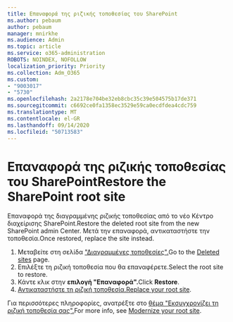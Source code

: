 ```yaml
---
title: Επαναφορά της ριζικής τοποθεσίας του SharePoint
ms.author: pebaum
author: pebaum
manager: mnirkhe
ms.audience: Admin
ms.topic: article
ms.service: o365-administration
ROBOTS: NOINDEX, NOFOLLOW
localization_priority: Priority
ms.collection: Adm_O365
ms.custom:
- "9003017"
- "5730"
ms.openlocfilehash: 2a2178e704be32eb8cbc35c39e504575b17de371
ms.sourcegitcommit: c6692ce0fa1358ec3529e59ca0ecdfdea4cdc759
ms.translationtype: MT
ms.contentlocale: el-GR
ms.lasthandoff: 09/14/2020
ms.locfileid: "50713583"
---
```

# <a name="restore-the-sharepoint-root-site"></a><span data-ttu-id="a5c1a-102">Επαναφορά της ριζικής τοποθεσίας του SharePoint</span><span class="sxs-lookup"><span data-stu-id="a5c1a-102">Restore the SharePoint root site</span></span>

<span data-ttu-id="a5c1a-103">Επαναφορά της διαγραμμένης ριζικής τοποθεσίας από το νέο Κέντρο διαχείρισης SharePoint.</span><span class="sxs-lookup"><span data-stu-id="a5c1a-103">Restore the deleted root site from the new SharePoint admin Center.</span></span> <span data-ttu-id="a5c1a-104">Μετά την επαναφορά, αντικαταστήστε την τοποθεσία.</span><span class="sxs-lookup"><span data-stu-id="a5c1a-104">Once restored, replace the site instead.</span></span>

1. <span data-ttu-id="a5c1a-105">Μεταβείτε στη σελίδα ["Διαγραμμένες τοποθεσίες".](https://admin.microsoft.com/sharepoint?page=recycleBin&modern=true)</span><span class="sxs-lookup"><span data-stu-id="a5c1a-105">Go to the [Deleted sites](https://admin.microsoft.com/sharepoint?page=recycleBin&modern=true) page.</span></span> 
2. <span data-ttu-id="a5c1a-106">Επιλέξτε τη ριζική τοποθεσία που θα επαναφέρετε.</span><span class="sxs-lookup"><span data-stu-id="a5c1a-106">Select the root site to restore.</span></span>
3. <span data-ttu-id="a5c1a-107">Κάντε κλικ στην **επιλογή "Επαναφορά".**</span><span class="sxs-lookup"><span data-stu-id="a5c1a-107">Click **Restore**.</span></span>
4. <span data-ttu-id="a5c1a-108">[Αντικαταστήστε τη ριζική τοποθεσία.](https://docs.microsoft.com/sharepoint/troubleshoot/sites/url-that-resides-under-root-site-collection-is-broken)</span><span class="sxs-lookup"><span data-stu-id="a5c1a-108">[Replace your root site](https://docs.microsoft.com/sharepoint/troubleshoot/sites/url-that-resides-under-root-site-collection-is-broken).</span></span>

<span data-ttu-id="a5c1a-109">Για περισσότερες πληροφορίες, ανατρέξτε στο [θέμα "Εκσυγχρονίζει τη ριζική τοποθεσία σας".](https://docs.microsoft.com/sharepoint/modern-root-site)</span><span class="sxs-lookup"><span data-stu-id="a5c1a-109">For more info, see [Modernize your root site](https://docs.microsoft.com/sharepoint/modern-root-site).</span></span>
